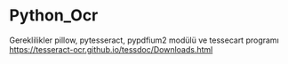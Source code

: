 # Python_Ocr

Gereklilikler
pillow, pytesseract, pypdfium2 modülü
ve
tessecart programı 
https://tesseract-ocr.github.io/tessdoc/Downloads.html
